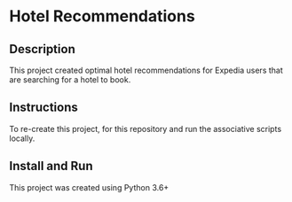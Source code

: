 # **Hotel Recommendations**

## Description
This project created optimal hotel recommendations for Expedia users that are searching for a hotel to book. 

## Instructions
To re-create this project, for this repository and run the associative scripts locally.

## Install and Run
This project was created using Python 3.6+
